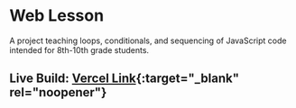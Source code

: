 # Web Lesson

A project teaching loops, conditionals, and sequencing of JavaScript code intended for 8th-10th grade students.

## Live Build: [Vercel Link](https://web-lesson-lyart.vercel.app/){:target="_blank" rel="noopener"}
